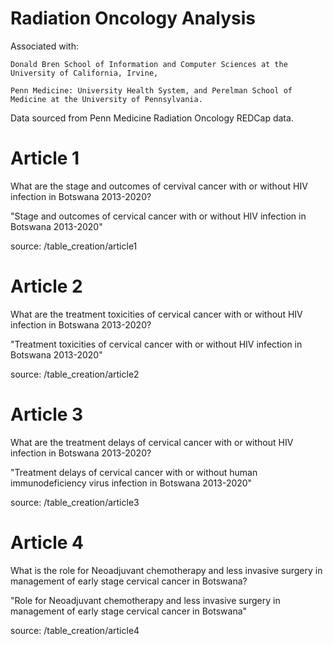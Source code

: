 # Radiation Oncology Analysis 
Associated with:

	Donald Bren School of Information and Computer Sciences at the University of California, Irvine, 
	
	Penn Medicine: University Health System, and Perelman School of Medicine at the University of Pennsylvania.

Data sourced from Penn Medicine Radiation Oncology REDCap data.


# Article 1
What are the stage and outcomes of cervival cancer with or without HIV infection in Botswana 2013-2020? 

"Stage and outcomes of cervical cancer with or without HIV infection in Botswana 2013-2020"

source: /table_creation/article1

# Article 2
What are the treatment toxicities of cervical cancer with or without HIV infection in Botswana 2013-2020?

"Treatment toxicities of cervical cancer with or without HIV infection in Botswana 2013-2020"

source: /table_creation/article2

# Article 3
What are the treatment delays of cervical cancer with or without HIV infection in Botswana 2013-2020?

"Treatment delays of cervical cancer with or without human immunodeficiency virus infection in Botswana 2013-2020"

source: /table_creation/article3

# Article 4
What is the role for Neoadjuvant chemotherapy and less invasive surgery in management of early stage cervical cancer in Botswana?

"Role for Neoadjuvant chemotherapy and less invasive surgery in management of early stage cervical cancer in Botswana"

source: /table_creation/article4